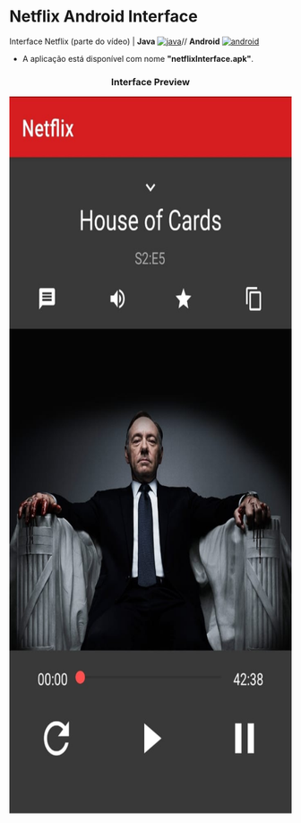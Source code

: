 # Netflix Android Interface
Interface Netflix (parte do vídeo) | **Java** <a href="https://www.eclipse.org/" target="_blank"><img src="https://www.vectorlogo.zone/logos/java/java-icon.svg" alt="java" width="40" height="40"/></a>// **Android** <a href="https://www.android.com" target="_blank"><img src="https://www.vectorlogo.zone/logos/android/android-icon.svg" alt="android" width="40" height="40"/></a>

- A aplicação está disponível com nome **"netflixInterface.apk"**.



<h3 align="center">Interface Preview</h3>
<p align="center"> <a target="_blank"> <img src="https://github.com/adrielfmuniz/Netflix_Android_Interface/blob/main/Netflix%20Android%20Interface%20preview.jpeg" alt="Netflix Interface" width="688" height="1280"/> </a>
